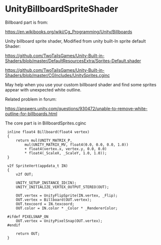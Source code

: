 # UnityBillboardSpriteShader

Billboard part is from:

https://en.wikibooks.org/wiki/Cg_Programming/Unity/Billboards

Unity billboard sprite shader, Modified from unity built-In sprite default Shader:

https://github.com/TwoTailsGames/Unity-Built-in-Shaders/blob/master/DefaultResourcesExtra/Sprites-Default.shader

https://github.com/TwoTailsGames/Unity-Built-in-Shaders/blob/master/CGIncludes/UnitySprites.cginc

May help when you use your custom billboard shader and find some sprites appear with unexpected white outline.

Related problem in forum: 

https://answers.unity.com/questions/930472/unable-to-remove-white-outline-for-billboards.html

The core part is in BillboardSprites.cginc

```shaderlab
 inline float4 Billboard(float4 vertex)
 {
     return mul(UNITY_MATRIX_P,
         mul(UNITY_MATRIX_MV, float4(0.0, 0.0, 0.0, 1.0))
         + float4(vertex.x, vertex.y, 0.0, 0.0)
         * float4(_ScaleX, _ScaleY, 1.0, 1.0));
 }
 
 v2f SpriteVert(appdata_t IN)
 {
     v2f OUT;
 
     UNITY_SETUP_INSTANCE_ID(IN);
     UNITY_INITIALIZE_VERTEX_OUTPUT_STEREO(OUT);
 
     OUT.vertex = UnityFlipSprite(IN.vertex, _Flip);
     OUT.vertex = Billboard(OUT.vertex);
     OUT.texcoord = IN.texcoord;
     OUT.color = IN.color * _Color * _RendererColor;
 
 #ifdef PIXELSNAP_ON
     OUT.vertex = UnityPixelSnap(OUT.vertex);
 #endif
 
     return OUT;
 }
 ```
